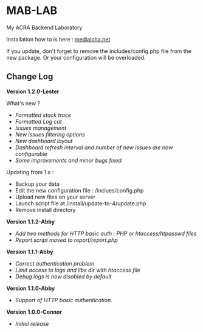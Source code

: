 MAB-LAB
=======

My ACRA Backend Laboratory

Installation how to is here : [medialoha.net](http://medialoha.net/index.php/en/menu-mablab-en)

If you update, don't forget to remove the includes/config.php file from the new package. Or your configuration will be overloaded.

## Change Log ##

**Version 1.2.0-Lester**

What's new ?
- *Formatted stack trace*
- *Formatted Log cat*
- *Issues management*
- *New issues filtering options*
- *New dashboard layout*
- *Dashboard refresh interval and number of new issues are now configurable*
- *Some improvements and minor bugs fixed*

Updating from 1.x : 
- Backup your data
- Edit the new configuration file : /inclues/config.php
- Upload new files on your server
- Launch script file at /install/update-to-4/update.php
- Remove install directory

**Version 1.1.2-Abby**

- *Add two methods for HTTP basic auth : PHP or htaccess/htpasswd files*
- *Report script moved to report/report.php*

**Version 1.1.1-Abby**

- *Correct authentication problem*
- *Limit access to logs and libs dir with htaccess file*
- *Debug logs is now disabled by default*

**Version 1.1.0-Abby**

- *Support of HTTP basic authentication.*

**Version 1.0.0-Connor**

- *Initial release*
